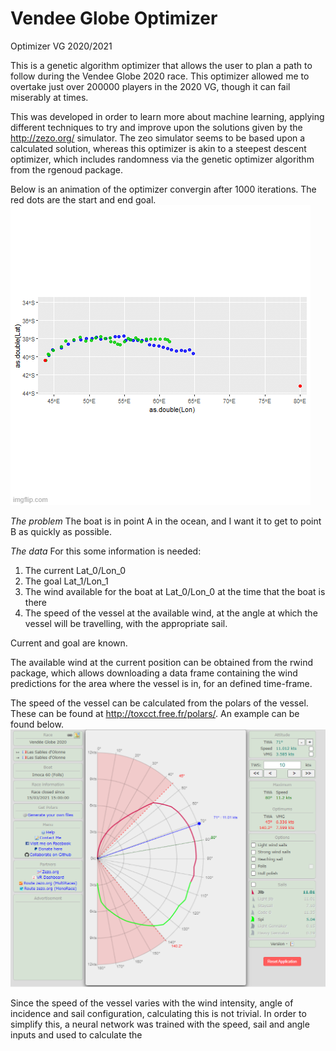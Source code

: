# Vendee Globe Optimizer
Optimizer VG 2020/2021

This is a genetic algorithm optimizer that allows the user to plan a path to follow during the Vendee Globe 2020 race. This optimizer allowed me to overtake just over 200000 players in the 2020 VG, though it can fail miserably at times.

This was developed in order to learn more about machine learning, applying different techniques to try and improve upon the solutions given by the http://zezo.org/ simulator. The zeo simulator seems to be based upon a calculated solution, whereas this optimizer is akin to a steepest descent optimizer, which includes randomness via the genetic optimizer algorithm from the rgenoud package.

Below is an animation of the optimizer convergin after 1000 iterations. The red dots are the start and end goal.
![Optimisation](https://github.com/fernandoeblagon/VOR/blob/main/5bfs1k.gif)

_The problem_
The boat is in point A in the ocean, and I want it to get to point B as quickly as possible.

_The data_
For this some information is needed:
   1. The current Lat_0/Lon_0
   2. The goal Lat_1/Lon_1
   3. The wind available for the boat at Lat_0/Lon_0 at the time that the boat is there
   4. The speed of the vessel at the available wind, at the angle at which the vessel will be travelling, with the appropriate sail.

Current and goal are known.

The available wind at the current position can be obtained from the rwind package, which allows downloading a data frame containing the wind predictions for the area where the vessel is in, for an defined time-frame.

The speed of the vessel can be calculated from the polars of the vessel. These can be found at http://toxcct.free.fr/polars/. An example can be found below.
![Polar](https://github.com/fernandoeblagon/VOR/blob/main/Polar.png)

Since the speed of the vessel varies with the wind intensity, angle of incidence and sail configuration, calculating this is not trivial. In order to simplify this, a neural network was trained with the speed, sail and angle inputs and used to calculate the 

